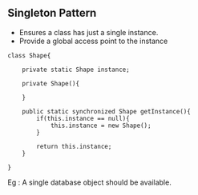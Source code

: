 ## Singleton Pattern

 - Ensures a class has just a single instance. 
 - Provide a global access point to the instance

```
class Shape{

    private static Shape instance;

    private Shape(){
        
    }
    
    public static synchronized Shape getInstance(){
        if(this.instance == null){
            this.instance = new Shape();
        }
        
        return this.instance;
    }

}

```

Eg : A single database object should be available.
